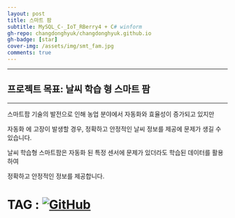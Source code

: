 ```yaml
---
layout: post
title: 스마트 팜 
subtitle: MySQL_C-_IoT_RBerry4 + C# winform
gh-repo: changdonghyuk/changdonghyuk.github.io
gh-badge: [star]
cover-img: /assets/img/smt_fam.jpg
comments: true
---
```

---

## 프로젝트 목표: 날씨 학습 형 스마트 팜
---
스마트팜 기술의 발전으로 인해 농업 분야에서 자동화와 효율성이 증가되고 있지만  

자동화 에 고장이 발생할 경우, 정확하고 안정적인 날씨 정보를 제공에 문제가 생길 수 있습니다.   

날씨 학습형 스마트팜은 자동화 된 특정 센서에 문제가 있더라도 학습된 데이터를 활용하여   

정확하고 안정적인 정보를 제공합니다.
# TAG : [![GitHub](https://img.shields.io/badge/github.com/changdonghyuk/Weatherlearning_smart_farm_project-181717?style=for-the-badge&logo=GITHUB&logoColor=white)](https://github.com/changdonghyuk/MySQL_C-_IoT_RBerry4) 

